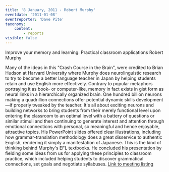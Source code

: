 ```yaml
---
title: '8 January, 2011 - Robert Murphy'
eventdate: '2011-01-08'
eventreporter: 'Dave Pite'
taxonomy:
    content:
        - reports
visible: false
---
```


Improve your memory and learning: Practical classroom applications
Robert Murphy

Many of the ideas in this "Crash Course in the Brain", were credited to Brian Hudson at Harvard University where Murphy does neurolinguistic research to try to become a better language teacher in Japan by helping students retain and use English more effectively.  Contrary to popular metaphors portraying it as book- or computer-like, memory in fact exists in gist form as neural links in a hierarchically organized brain.  One hundred billion neurons making a quadrillion connections offer potential dynamic skills development—if properly tweaked by the teacher.  It's all about exciting neurons and building networks to bring students from their merely functional level upon entering the classroom to an optimal level with a battery of questions or similar stimuli and then continuing to generate interest and attention through emotional connections with personal, so meaningful and hence enjoyable, attractive topics.  His PowerPoint slides offered clear illustrations, including how grammar-translation methodology does a great disservice to authentic English, rendering it simply a manifestation of Japanese. 
  This is the kind of thinking behind Murphy's EFL textbooks.  He concluded his presentation by fielding some ideas from us for applying these principles to classroom practice, which included helping students to discover grammatical connections, set goals and negotiate syllabuses.
<a href="../schedule/2011/january/08">Link to meeting listing</a>
